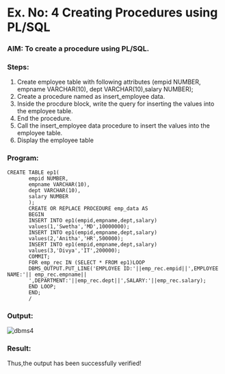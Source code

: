 # Ex. No: 4 Creating Procedures using PL/SQL

### AIM: To create a procedure using PL/SQL.

### Steps:
1. Create employee table with following attributes (empid NUMBER, empname VARCHAR(10), dept VARCHAR(10),salary NUMBER);
2. Create a procedure named as insert_employee data.
3. Inside the procdure block, write the query for inserting the values into the employee table.
4. End the procedure.
5. Call the insert_employee data procedure to insert the values into the employee table.
6. Display the employee table

### Program:
```
CREATE TABLE ep1(
       empid NUMBER,
       empname VARCHAR(10),
       dept VARCHAR(10),
       salary NUMBER
       );
       CREATE OR REPLACE PROCEDURE emp_data AS
       BEGIN
       INSERT INTO ep1(empid,empname,dept,salary)
       values(1,'Swetha','MD',10000000);
       INSERT INTO ep1(empid,empname,dept,salary)
       values(2,'Anitha','HR',500000);
       INSERT INTO ep1(empid,empname,dept,salary)
       values(3,'Divya','IT',200000);
       COMMIT;
       FOR emp_rec IN (SELECT * FROM ep1)LOOP
       DBMS_OUTPUT.PUT_LINE('EMPLOYEE ID:'||emp_rec.empid||',EMPLOYEE NAME:'|| emp_rec.empname||
       ',DEPARTMENT:'||emp_rec.dept||',SALARY:'||emp_rec.salary);
       END LOOP;
       END;
       /
```


### Output:
![dbms4](https://github.com/karthick960/Ex-No-4-Creating-Procedures-using-PL-SQL/assets/121215938/6c31bb45-9e1b-4889-aa6d-7dd426496d85)


### Result:
Thus,the output has been successfully verified!
